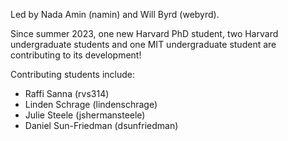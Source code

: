 Led by Nada Amin (namin) and Will Byrd (webyrd).

Since summer 2023, one new Harvard PhD student, two Harvard undergraduate students and one MIT undergraduate student are contributing to its development!

Contributing students include:
- Raffi Sanna (rvs314)
- Linden Schrage (lindenschrage)
- Julie Steele (jshermansteele)
- Daniel Sun-Friedman (dsunfriedman)

